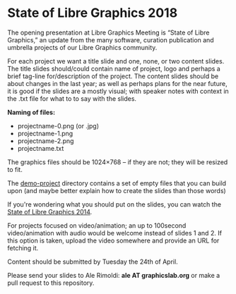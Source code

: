 # State of Libre Graphics 2018


The opening presentation at Libre Graphics Meeting is “State of Libre Graphics,” an update from the many software, curation publication and umbrella projects of our Libre Graphics community.

For each project we want a title slide and one, none, or two content slides. The title slides should/could contain name of project, logo and perhaps a brief tag-line for/description of the project. The content slides should be about changes in the last year; as well as perhaps plans for the near future, it is good if the slides are a mostly visual; with speaker notes with context in the .txt file for what to to say with the slides.

**Naming of files:**

- projectname-0.png (or .jpg)
- projectname-1.png
- projectname-2.png
- projectname.txt

The graphics files should be 1024×768 – if they are not; they will be resized to fit.

The [demo-project](demo-project/) directory contains a set of empty files that you can build upon (and maybe better explain how to create the slides than those words)

If you're wondering what you should put on the slides, you can watch the [State of Libre Graphics 2014](https://www.youtube.com/watch?v=URm3ke0LTD4).

For projects focused on video/animation; an up to 100second video/animation with audio would be welcome instead of slides 1 and 2. If this option is taken, upload the video somewhere and provide an URL for fetching it.

Content should be submitted by Tuesday the 24th of April.

Please send your slides to Ale Rimoldi: **ale AT graphicslab.org** or make a pull request to this repository.

